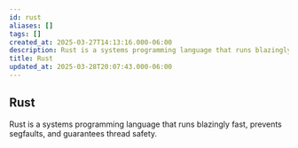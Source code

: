 ```yaml
---
id: rust
aliases: []
tags: []
created_at: 2025-03-27T14:13:16.000-06:00
description: Rust is a systems programming language that runs blazingly fast, prevents segfaults, and guarantees thread & memory safety.
title: Rust
updated_at: 2025-03-28T20:07:43.000-06:00
---
```


## Rust

Rust is a systems programming language that runs blazingly fast, prevents segfaults, and guarantees thread safety.

